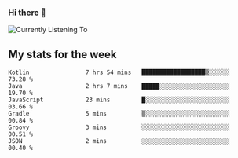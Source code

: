 ### Hi there 👋

![Currently Listening To](https://lastfm-recently-played.vercel.app/api?user=lynziee)

## My stats for the week
<!--START_SECTION:waka-->

```text
Kotlin                7 hrs 54 mins   ██████████████████▒░░░░░░   73.28 %
Java                  2 hrs 7 mins    █████░░░░░░░░░░░░░░░░░░░░   19.70 %
JavaScript            23 mins         █░░░░░░░░░░░░░░░░░░░░░░░░   03.66 %
Gradle                5 mins          ▒░░░░░░░░░░░░░░░░░░░░░░░░   00.84 %
Groovy                3 mins          ░░░░░░░░░░░░░░░░░░░░░░░░░   00.51 %
JSON                  2 mins          ░░░░░░░░░░░░░░░░░░░░░░░░░   00.40 %
```

<!--END_SECTION:waka-->
